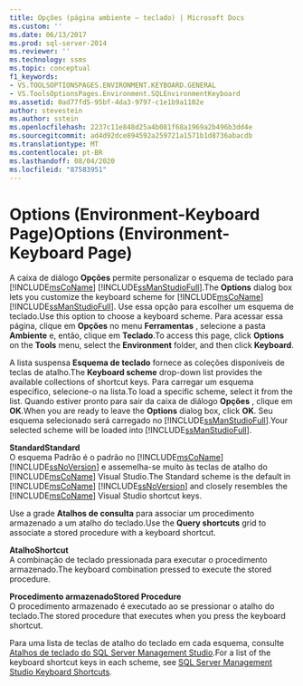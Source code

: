 ```yaml
---
title: Opções (página ambiente – teclado) | Microsoft Docs
ms.custom: ''
ms.date: 06/13/2017
ms.prod: sql-server-2014
ms.reviewer: ''
ms.technology: ssms
ms.topic: conceptual
f1_keywords:
- VS.TOOLSOPTIONSPAGES.ENVIRONMENT.KEYBOARD.GENERAL
- VS.ToolsOptionsPages.Environment.SQLEnvironmentKeyboard
ms.assetid: 0ad77fd5-95bf-4da3-9797-c1e1b9a1102e
author: stevestein
ms.author: sstein
ms.openlocfilehash: 2237c11e848d25a4b081f68a1969a2b496b3dd4e
ms.sourcegitcommit: ad4d92dce894592a259721a1571b1d8736abacdb
ms.translationtype: MT
ms.contentlocale: pt-BR
ms.lasthandoff: 08/04/2020
ms.locfileid: "87583951"
---
```

# <a name="options-environment-keyboard-page"></a><span data-ttu-id="163cc-102">Options (Environment-Keyboard Page)</span><span class="sxs-lookup"><span data-stu-id="163cc-102">Options (Environment-Keyboard Page)</span></span>
  <span data-ttu-id="163cc-103">A caixa de diálogo **Opções** permite personalizar o esquema de teclado para [!INCLUDE[msCoName](../../includes/msconame-md.md)] [!INCLUDE[ssManStudioFull](../../includes/ssmanstudiofull-md.md)].</span><span class="sxs-lookup"><span data-stu-id="163cc-103">The **Options** dialog box lets you customize the keyboard scheme for [!INCLUDE[msCoName](../../includes/msconame-md.md)] [!INCLUDE[ssManStudioFull](../../includes/ssmanstudiofull-md.md)].</span></span> <span data-ttu-id="163cc-104">Use essa opção para escolher um esquema de teclado.</span><span class="sxs-lookup"><span data-stu-id="163cc-104">Use this option to choose a keyboard scheme.</span></span> <span data-ttu-id="163cc-105">Para acessar essa página, clique em **Opções** no menu **Ferramentas** , selecione a pasta **Ambiente** e, então, clique em **Teclado**.</span><span class="sxs-lookup"><span data-stu-id="163cc-105">To access this page, click **Options** on the **Tools** menu, select the **Environment** folder, and then click **Keyboard**.</span></span>  
  
 <span data-ttu-id="163cc-106">A lista suspensa **Esquema de teclado** fornece as coleções disponíveis de teclas de atalho.</span><span class="sxs-lookup"><span data-stu-id="163cc-106">The **Keyboard scheme** drop-down list provides the available collections of shortcut keys.</span></span> <span data-ttu-id="163cc-107">Para carregar um esquema específico, selecione-o na lista.</span><span class="sxs-lookup"><span data-stu-id="163cc-107">To load a specific scheme, select it from the list.</span></span> <span data-ttu-id="163cc-108">Quando estiver pronto para sair da caixa de diálogo **Opções** , clique em **OK**.</span><span class="sxs-lookup"><span data-stu-id="163cc-108">When you are ready to leave the **Options** dialog box, click **OK**.</span></span> <span data-ttu-id="163cc-109">Seu esquema selecionado será carregado no [!INCLUDE[ssManStudioFull](../../includes/ssmanstudiofull-md.md)].</span><span class="sxs-lookup"><span data-stu-id="163cc-109">Your selected scheme will be loaded into [!INCLUDE[ssManStudioFull](../../includes/ssmanstudiofull-md.md)].</span></span>  
  
 <span data-ttu-id="163cc-110">**Standard**</span><span class="sxs-lookup"><span data-stu-id="163cc-110">**Standard**</span></span>  
 <span data-ttu-id="163cc-111">O esquema Padrão é o padrão no [!INCLUDE[msCoName](../../includes/msconame-md.md)] [!INCLUDE[ssNoVersion](../../includes/ssnoversion-md.md)] e assemelha-se muito às teclas de atalho do [!INCLUDE[msCoName](../../includes/msconame-md.md)] Visual Studio.</span><span class="sxs-lookup"><span data-stu-id="163cc-111">The Standard scheme is the default in [!INCLUDE[msCoName](../../includes/msconame-md.md)] [!INCLUDE[ssNoVersion](../../includes/ssnoversion-md.md)] and closely resembles the [!INCLUDE[msCoName](../../includes/msconame-md.md)] Visual Studio shortcut keys.</span></span>  
  
 <span data-ttu-id="163cc-112">Use a grade **Atalhos de consulta** para associar um procedimento armazenado a um atalho do teclado.</span><span class="sxs-lookup"><span data-stu-id="163cc-112">Use the **Query shortcuts** grid to associate a stored procedure with a keyboard shortcut.</span></span>  
  
 <span data-ttu-id="163cc-113">**Atalho**</span><span class="sxs-lookup"><span data-stu-id="163cc-113">**Shortcut**</span></span>  
 <span data-ttu-id="163cc-114">A combinação de teclado pressionada para executar o procedimento armazenado.</span><span class="sxs-lookup"><span data-stu-id="163cc-114">The keyboard combination pressed to execute the stored procedure.</span></span>  
  
 <span data-ttu-id="163cc-115">**Procedimento armazenado**</span><span class="sxs-lookup"><span data-stu-id="163cc-115">**Stored Procedure**</span></span>  
 <span data-ttu-id="163cc-116">O procedimento armazenado é executado ao se pressionar o atalho do teclado.</span><span class="sxs-lookup"><span data-stu-id="163cc-116">The stored procedure that executes when you press the keyboard shortcut.</span></span>  
  
 <span data-ttu-id="163cc-117">Para uma lista de teclas de atalho do teclado em cada esquema, consulte [Atalhos de teclado do SQL Server Management Studio](../sql-server-management-studio-keyboard-shortcuts.md).</span><span class="sxs-lookup"><span data-stu-id="163cc-117">For a list of the keyboard shortcut keys in each scheme, see [SQL Server Management Studio Keyboard Shortcuts](../sql-server-management-studio-keyboard-shortcuts.md).</span></span>  
  
  
